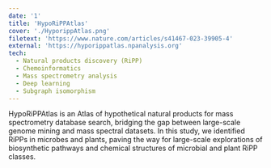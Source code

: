 ```yaml
---
date: '1'
title: 'HypoRiPPAtlas'
cover: './HyporippAtlas.png'
filetext: 'https://www.nature.com/articles/s41467-023-39905-4'
external: 'https://hyporippatlas.npanalysis.org'
tech:
  - Natural products discovery (RiPP)
  - Chemoinformatics
  - Mass spectrometry analysis
  - Deep learning
  - Subgraph isomorphism
---
```


HypoRiPPAtlas is an Atlas of hypothetical natural products for mass spectrometry database search, bridging the gap between large-scale genome mining and mass spectral datasets. In this study, we identified RiPPs in microbes and plants, paving the way for large-scale explorations of biosynthetic pathways and chemical structures of microbial and plant RiPP classes.